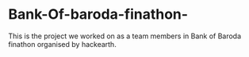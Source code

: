 # Bank-Of-baroda-finathon-
This is the project we worked on as a team members in Bank of Baroda finathon organised by hackearth.
